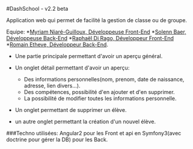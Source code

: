 #DashSchool - v2.2 beta

Application web qui permet de facilité la gestion de classe ou de groupe.

Equipe:
 *[Myriam Niaré-Guilloux, Développeuse Front-End](https://github.com/myrNG)
 *[Solenn Baer, Développeuse Back-End](https://github.com/simplon-solennB)
 *[Raphaël Di Rago, Développeur Front-End](https://github.com/dirago)
 *[Romain Etheve, Développeur Back-End](https://github.com/etbeur). 

* Une partie principale permettant d'avoir un aperçu général. 

* Un onglet détail permettant d'avoir un aperçu:
	* Des informations personnelles(nom, prenom, date de naissance, adresse, lien divers...).
	* Des compétences, possibilité d'en ajouter et d'en supprimer.
	* La possibilité de modifier toutes les informations personnelle.

* Un onglet permettant de supprimer un élève.
* un autre onglet permettant la création d'un nouvel élève.


###Techno utilisées: Angular2 pour les Front et api en Symfony3(avec doctrine pour gérer la DB) pour les Back.

